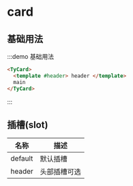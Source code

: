 # card

## 基础用法

:::demo 基础用法

```html
<TyCard>
  <template #header> header </template>
  main
</TyCard>
```
:::


## 插槽(slot)
| 名称      | 描述    |
|----- |----- |
| default | 默认插槽 |
| header | 头部插槽可选 |